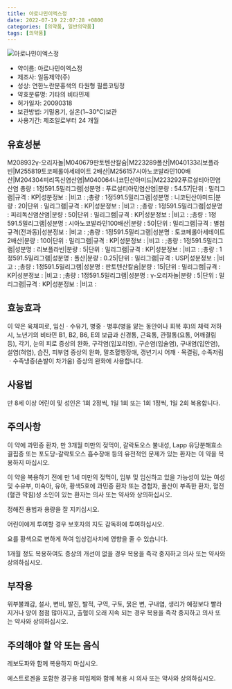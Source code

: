 ```yaml
---
title: 아로나민이엑스정
date: 2022-07-19 22:07:28 +0800
categories: [의약품, 일반의약품]
tags: [의약품]
---
```

![아로나민이엑스정](https://nedrug.mfds.go.kr/pbp/cmn/itemImageDownload/154661648918900166)

- 약이름: 아로나민이엑스정
- 제조사: 일동제약(주)
- 성상: 연한노란분홍색의 타원형 필름코팅정
- 약효분류명: 기타의 비타민제
- 허가일자: 20090318
- 보관방법: 기밀용기, 실온(1~30℃)보관
- 사용기간: 제조일로부터 24 개월
## 유효성분
M208932γ-오리자놀|M040679판토텐산칼슘|M223289폴산|M040133리보플라빈|M255819토코페롤아세테이트 2배산|M256157시아노코발라민100배산|M204304피리독신염산염|M040064니코틴산아미드|M223292푸르설티아민염산염
총량 : 1정591.5밀리그램|성분명 : 푸르설티아민염산염|분량 : 54.57|단위 : 밀리그램|규격 : KP|성분정보 : |비고 : ;총량 : 1정591.5밀리그램|성분명 : 니코틴산아미드|분량 : 20|단위 : 밀리그램|규격 : KP|성분정보 : |비고 : ;총량 : 1정591.5밀리그램|성분명 : 피리독신염산염|분량 : 50|단위 : 밀리그램|규격 : KP|성분정보 : |비고 : ;총량 : 1정591.5밀리그램|성분명 : 시아노코발라민100배산|분량 : 50|단위 : 밀리그램|규격 : 별첨규격(전과동)|성분정보 : |비고 : ;총량 : 1정591.5밀리그램|성분명 : 토코페롤아세테이트 2배산|분량 : 100|단위 : 밀리그램|규격 : KP|성분정보 : |비고 : ;총량 : 1정591.5밀리그램|성분명 : 리보플라빈|분량 : 5|단위 : 밀리그램|규격 : KP|성분정보 : |비고 : ;총량 : 1정591.5밀리그램|성분명 : 폴산|분량 : 0.25|단위 : 밀리그램|규격 : USP|성분정보 : |비고 : ;총량 : 1정591.5밀리그램|성분명 : 판토텐산칼슘|분량 : 15|단위 : 밀리그램|규격 : KP|성분정보 : |비고 : ;총량 : 1정591.5밀리그램|성분명 : γ-오리자놀|분량 : 5|단위 : 밀리그램|규격 : KP|성분정보 : |비고 :
## 효능효과
이 약은 육체피로, 임신ㆍ수유기, 병중ㆍ병후(병을 앓는 동안이나 회복 후)의 체력 저하 시, 노년기의 비타민 B1, B2, B6, E의 보급과 신경통, 근육통, 관절통(요통, 어깨결림 등), 각기, 눈의 피로 증상의 완화, 구각염(입꼬리염), 구순염(입술염), 구내염(입안염), 설염(혀염), 습진, 피부염 증상의 완화, 말초혈행장애, 갱년기시 어깨ㆍ목결림, 수족저림ㆍ수족냉증(손발이 차가움) 증상의 완화에 사용합니다.

## 사용법
만 8세 이상 어린이 및 성인은 1회 2정씩, 1일 1회 또는 1회 1정씩, 1일 2회 복용합니다.

## 주의사항
이 약에 과민증 환자, 만 3개월 미만의 젖먹이, 갈락토오스 불내성, Lapp 유당분해효소 결핍증 또는 포도당-갈락토오스 흡수장애 등의 유전적인 문제가 있는 환자는 이 약을 복용하지 마십시오.

이 약을 복용하기 전에 만 1세 미만의 젖먹이, 임부 및 임신하고 있을 가능성이 있는 여성 및 수유부, 미숙아, 유아, 황색5호에 과민증 환자 또는 경험자, 폴산이 부족한 환자, 혈전(혈관 막힘)성 소인이 있는 환자는 의사 또는 약사와 상의하십시오.

정해진 용법과 용량을 잘 지키십시오.

어린이에게 투여할 경우 보호자의 지도 감독하에 투여하십시오.

요를 황색으로 변하게 하여 임상검사치에 영향을 줄 수 있습니다.

1개월 정도 복용하여도 증상의 개선이 없을 경우 복용을 즉각 중지하고 의사 또는 약사와 상의하십시오.

## 부작용
위부불쾌감, 설사, 변비, 발진, 발적, 구역, 구토, 묽은 변, 구내염, 생리가 예정보다 빨라지거나 양이 점점 많아지고, 출혈이 오래 지속 되는 경우 복용을 즉각 중지하고 의사 또는 약사와 상의하십시오.

## 주의해야 할 약 또는 음식
레보도파와 함께 복용하지 마십시오.

에스트로겐을 포함한 경구용 피임제와 함께 복용 시 의사 또는 약사와 상의하십시오.


